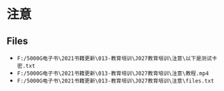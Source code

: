 # 注意

## Files

- `F:/5000G电子书\2021书籍更新\013-教育培训\J027教育培训\注意\以下是测试卡密.txt`
- `F:/5000G电子书\2021书籍更新\013-教育培训\J027教育培训\注意\教程.mp4`
- `F:/5000G电子书\2021书籍更新\013-教育培训\J027教育培训\注意\files.txt`
